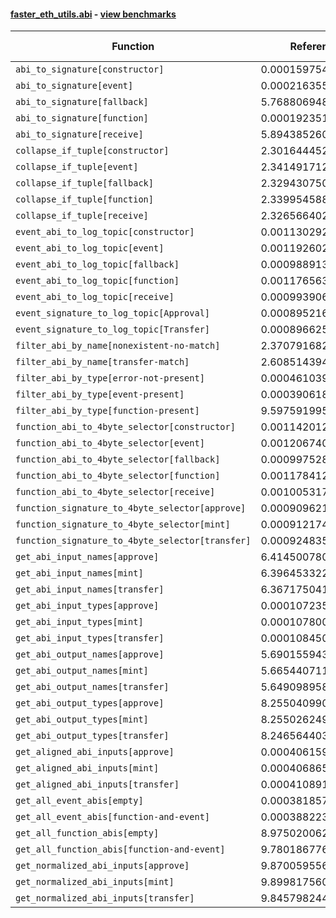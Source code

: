 #### [faster_eth_utils.abi](https://github.com/BobTheBuidler/faster-eth-utils/blob/master/faster_eth_utils/abi.py) - [view benchmarks](https://github.com/BobTheBuidler/faster-eth-utils/blob/master/benchmarks/test_abi_benchmarks.py)

| Function | Reference Mean | Faster Mean | % Change | Speedup (%) | x Faster | Faster |
|----------|---------------|-------------|----------|-------------|----------|--------|
| `abi_to_signature[constructor]` | 0.00015975425214064508 | 8.009344208014663e-05 | 49.86% | 99.46% | 1.99x | ✅ |
| `abi_to_signature[event]` | 0.00021635553579285903 | 9.426315802752838e-05 | 56.43% | 129.52% | 2.30x | ✅ |
| `abi_to_signature[fallback]` | 5.768806948078006e-05 | 5.315171418121352e-05 | 7.86% | 8.53% | 1.09x | ✅ |
| `abi_to_signature[function]` | 0.00019235100304109282 | 9.218841878412754e-05 | 52.07% | 108.65% | 2.09x | ✅ |
| `abi_to_signature[receive]` | 5.894385260192662e-05 | 5.364838901132285e-05 | 8.98% | 9.87% | 1.10x | ✅ |
| `collapse_if_tuple[constructor]` | 2.3016444527942716e-05 | 5.597691809688975e-06 | 75.68% | 311.18% | 4.11x | ✅ |
| `collapse_if_tuple[event]` | 2.3414917125940624e-05 | 5.432365654766162e-06 | 76.80% | 331.03% | 4.31x | ✅ |
| `collapse_if_tuple[fallback]` | 2.329430750151346e-05 | 5.508680451443116e-06 | 76.35% | 322.87% | 4.23x | ✅ |
| `collapse_if_tuple[function]` | 2.3399545883693114e-05 | 5.412310798099355e-06 | 76.87% | 332.34% | 4.32x | ✅ |
| `collapse_if_tuple[receive]` | 2.326566402048941e-05 | 5.626339059976578e-06 | 75.82% | 313.51% | 4.14x | ✅ |
| `event_abi_to_log_topic[constructor]` | 0.001130292978313249 | 0.0008022261876077742 | 29.02% | 40.89% | 1.41x | ✅ |
| `event_abi_to_log_topic[event]` | 0.001192602609974725 | 0.0008293303777776752 | 30.46% | 43.80% | 1.44x | ✅ |
| `event_abi_to_log_topic[fallback]` | 0.0009889135821986178 | 0.0007681344655175699 | 22.33% | 28.74% | 1.29x | ✅ |
| `event_abi_to_log_topic[function]` | 0.001176563290726946 | 0.0008294176185750746 | 29.51% | 41.85% | 1.42x | ✅ |
| `event_abi_to_log_topic[receive]` | 0.0009939066079251186 | 0.0007697578313442329 | 22.55% | 29.12% | 1.29x | ✅ |
| `event_signature_to_log_topic[Approval]` | 0.0008952160570052858 | 0.0006896177958111317 | 22.97% | 29.81% | 1.30x | ✅ |
| `event_signature_to_log_topic[Transfer]` | 0.0008966250263410056 | 0.0006895248307580267 | 23.10% | 30.04% | 1.30x | ✅ |
| `filter_abi_by_name[nonexistent-no-match]` | 2.3707916826264043e-05 | 1.7422647354854956e-05 | 26.51% | 36.08% | 1.36x | ✅ |
| `filter_abi_by_name[transfer-match]` | 2.608514394800666e-05 | 2.0466886340736517e-05 | 21.54% | 27.45% | 1.27x | ✅ |
| `filter_abi_by_type[error-not-present]` | 0.00046103985245151536 | 0.0004721611088234804 | -2.41% | -2.36% | 0.98x | ❌ |
| `filter_abi_by_type[event-present]` | 0.00039061856032787803 | 0.0003967648246220081 | -1.57% | -1.55% | 0.98x | ❌ |
| `filter_abi_by_type[function-present]` | 9.597591995827147e-05 | 9.985119388889371e-05 | -4.04% | -3.88% | 0.96x | ❌ |
| `function_abi_to_4byte_selector[constructor]` | 0.001142012842821724 | 0.0008044737889183532 | 29.56% | 41.96% | 1.42x | ✅ |
| `function_abi_to_4byte_selector[event]` | 0.0012067401734695085 | 0.00083215687301564 | 31.04% | 45.01% | 1.45x | ✅ |
| `function_abi_to_4byte_selector[fallback]` | 0.0009975280486258832 | 0.0007697685516076982 | 22.83% | 29.59% | 1.30x | ✅ |
| `function_abi_to_4byte_selector[function]` | 0.0011784121435775956 | 0.0008288130739098421 | 29.67% | 42.18% | 1.42x | ✅ |
| `function_abi_to_4byte_selector[receive]` | 0.0010053179768913713 | 0.0007738440075629922 | 23.02% | 29.91% | 1.30x | ✅ |
| `function_signature_to_4byte_selector[approve]` | 0.0009096211992756167 | 0.0006968903760006758 | 23.39% | 30.53% | 1.31x | ✅ |
| `function_signature_to_4byte_selector[mint]` | 0.0009121741113278792 | 0.0006920713305218212 | 24.13% | 31.80% | 1.32x | ✅ |
| `function_signature_to_4byte_selector[transfer]` | 0.0009248356478553643 | 0.0006926564914370098 | 25.10% | 33.52% | 1.34x | ✅ |
| `get_abi_input_names[approve]` | 6.414500780403799e-05 | 2.1603631444240662e-05 | 66.32% | 196.92% | 2.97x | ✅ |
| `get_abi_input_names[mint]` | 6.396453322659074e-05 | 2.1500251073772508e-05 | 66.39% | 197.51% | 2.98x | ✅ |
| `get_abi_input_names[transfer]` | 6.367175041920866e-05 | 2.154895939103037e-05 | 66.16% | 195.47% | 2.95x | ✅ |
| `get_abi_input_types[approve]` | 0.0001072356442728061 | 2.4377995796940617e-05 | 77.27% | 339.89% | 4.40x | ✅ |
| `get_abi_input_types[mint]` | 0.000107800650181774 | 2.431841940960331e-05 | 77.44% | 343.29% | 4.43x | ✅ |
| `get_abi_input_types[transfer]` | 0.00010845035513699053 | 2.4363683562370946e-05 | 77.53% | 345.13% | 4.45x | ✅ |
| `get_abi_output_names[approve]` | 5.690155943048015e-05 | 1.821679067199812e-05 | 67.99% | 212.36% | 3.12x | ✅ |
| `get_abi_output_names[mint]` | 5.665440711724237e-05 | 1.8224845460677458e-05 | 67.83% | 210.86% | 3.11x | ✅ |
| `get_abi_output_names[transfer]` | 5.649098958469895e-05 | 1.82945678277791e-05 | 67.62% | 208.79% | 3.09x | ✅ |
| `get_abi_output_types[approve]` | 8.255040990330376e-05 | 1.9790441014341686e-05 | 76.03% | 317.12% | 4.17x | ✅ |
| `get_abi_output_types[mint]` | 8.255026249349413e-05 | 1.9790889163560846e-05 | 76.03% | 317.11% | 4.17x | ✅ |
| `get_abi_output_types[transfer]` | 8.246564403616192e-05 | 1.9632296498164712e-05 | 76.19% | 320.05% | 4.20x | ✅ |
| `get_aligned_abi_inputs[approve]` | 0.0004061599537743639 | 0.00024256912568303225 | 40.28% | 67.44% | 1.67x | ✅ |
| `get_aligned_abi_inputs[mint]` | 0.00040686502473497385 | 0.00023876067260577264 | 41.32% | 70.41% | 1.70x | ✅ |
| `get_aligned_abi_inputs[transfer]` | 0.00041089168841079954 | 0.00024015260708449364 | 41.55% | 71.10% | 1.71x | ✅ |
| `get_all_event_abis[empty]` | 0.0003818577380281938 | 0.0003947530835322372 | -3.38% | -3.27% | 0.97x | ❌ |
| `get_all_event_abis[function-and-event]` | 0.0003882233348472888 | 0.0003984350921695615 | -2.63% | -2.56% | 0.97x | ❌ |
| `get_all_function_abis[empty]` | 8.975020062576936e-05 | 9.114517159291796e-05 | -1.55% | -1.53% | 0.98x | ❌ |
| `get_all_function_abis[function-and-event]` | 9.780186776769705e-05 | 0.00010081005785566708 | -3.08% | -2.98% | 0.97x | ❌ |
| `get_normalized_abi_inputs[approve]` | 9.870059556269001e-05 | 1.7957630972418578e-05 | 81.81% | 449.63% | 5.50x | ✅ |
| `get_normalized_abi_inputs[mint]` | 9.899817560426464e-05 | 1.77664155147289e-05 | 82.05% | 457.22% | 5.57x | ✅ |
| `get_normalized_abi_inputs[transfer]` | 9.845798244632884e-05 | 1.8091982987169584e-05 | 81.62% | 444.21% | 5.44x | ✅ |
